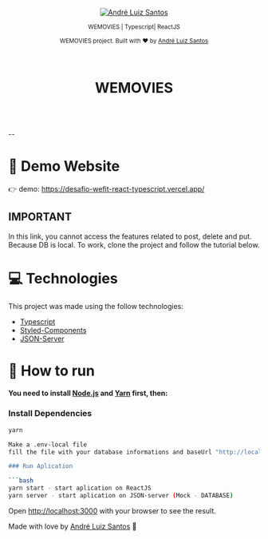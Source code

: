 <p align="center">
   <a href="https://www.linkedin.com/in/andr%C3%A9-luiz-844207102/">
      <img alt="André Luiz Santos" src="https://img.shields.io/badge/LinkedIn-0077B5?style=for-the-badge&logo=linkedin&logoColor=white" />
   </a>

</p>

<div align="center">

<sub> WEMOVIES | Typescript| ReactJS </sub>

</div>

<p align="center">
  <sub>WEMOVIES project. Built with ❤︎ by
    <a href="https://github.com/DehLuizSantos">André Luiz Santos</a>
  </sub>
</p>

<br />
<div align="center">
  <h1>WEMOVIES</h1>
</div>

<br />
<br />

--

# :eyes: Demo Website

👉 demo: https://desafio-wefit-react-typescript.vercel.app/

<h2>IMPORTANT</h2>
<p>
  In this link, you cannot access the features related to post, delete and put. Because DB is local.
  To work, clone the project and follow the tutorial below.
</p>

# :computer: Technologies

This project was made using the follow technologies:

- [Typescript](https://www.typescriptlang.org/)
- [Styled-Components](https://styled-components.com/)
- [JSON-Server](https://www.npmjs.com/package/json-server)

# :construction_worker: How to run

**You need to install [Node.js](https://nodejs.org/en/download/) and [Yarn](https://yarnpkg.com/) first, then:**

### Install Dependencies

````bash
yarn

Make a .env-local file
fill the file with your database informations and baseUrl "http://localhost:3000" (local)"

### Run Aplication

```bash
yarn start - start aplication on ReactJS
yarn server - start aplication on JSON-server (Mock - DATABASE)

````

Open [http://localhost:3000](http://localhost:3000) with your browser to see the result.
<br>

Made with love by [André Luiz Santos](https://github.com/DehLuizSantos) 🚀

